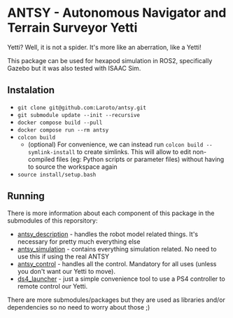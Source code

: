 # ANTSY - Autonomous Navigator and Terrain Surveyor Yetti
Yetti? Well, it is not a spider. It's more like an aberration, like a Yetti!

This package can be used for hexapod simulation in ROS2, specifically Gazebo but it was also tested with ISAAC Sim.

## Instalation

- `git clone git@github.com:Laroto/antsy.git`
- `git submodule update --init --recursive`
- `docker compose build --pull`
- `docker compose run --rm antsy`
- `colcon build`
    - (optional) For convenience, we can instead run `colcon build --symlink-install` to create simlinks. This will allow to edit non-compiled files (eg: Python scripts or parameter files) without having to source the workspace again
- `source install/setup.bash`

## Running

There is more information about each component of this package in the submodules of this reporsitory:
- [antsy_description](https://github.com/Laroto/antsy_description/tree/main) - handles the robot model related things. It's necessary for pretty much everything else
- [antsy_simulation](https://github.com/Laroto/ds4_launcher/tree/main) - contains everything simulation related. No need to use this if using the real ANTSY
- [antsy_control](https://github.com/Laroto/antsy_control/tree/main) - handles all the control. Mandatory for all uses (unless you don't want our Yetti to move).
- [ds4_launcher](https://github.com/Laroto/ds4_launcher/tree/main) - just a simple convenience tool to use a PS4 controller to remote control our Yetti.

There are more submodules/packages but they are used as libraries and/or dependencies so no need to worry about those ;)